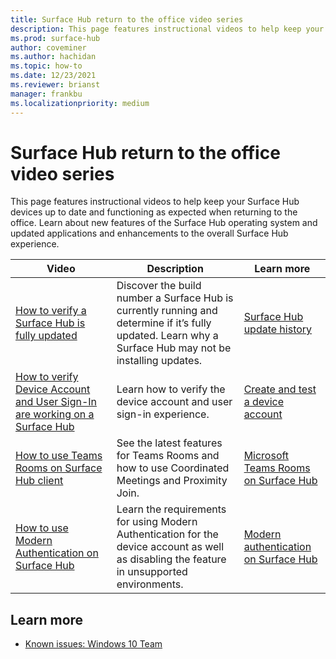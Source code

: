 ```yaml
---
title: Surface Hub return to the office video series
description: This page features instructional videos to help keep your Surface Hub devices up to date and functioning as expected
ms.prod: surface-hub
author: coveminer
ms.author: hachidan
ms.topic: how-to
ms.date: 12/23/2021
ms.reviewer: brianst
manager: frankbu
ms.localizationpriority: medium
---
```


# Surface Hub return to the office video series

This page features instructional videos to help keep your Surface Hub devices up to date and functioning as expected when returning to the office.  Learn about new features of the Surface Hub operating system and updated applications and enhancements to the overall Surface Hub experience.

| Video                 | Description                                                                            | Learn more |
| --------------------- | -------------------------------------------------------------------------------------- | -----------|
| [How to verify a Surface Hub is fully updated](https://youtu.be/rxL5cUS_3TA)   | Discover the build number a Surface Hub is currently running and determine if it’s fully updated. Learn why a Surface Hub may not be installing updates. | [Surface Hub update history](surface-hub-update-history.md) |
| [How to verify Device Account and User Sign-In are working on a Surface Hub](https://youtu.be/GDACltfrIdA)   | Learn how to verify the device account and user sign-in experience.   | [Create and test a device account](create-and-test-a-device-account-surface-hub.md) |
| [How to use Teams Rooms on Surface Hub client](https://youtu.be/1NzbvPkBC-s)   | See the latest features for Teams Rooms and how to use Coordinated Meetings and Proximity Join.   | [Microsoft Teams Rooms on Surface Hub](surface-hub-teams-rooms.md) |
| [How to use Modern Authentication on Surface Hub](https://youtu.be/6d2WAs9bC0o)   | Learn the requirements for using Modern Authentication for the device account as well as disabling the feature in unsupported environments.   | [Modern authentication on Surface Hub](surface-hub-modern-auth.md) |

## Learn more

- [Known issues: Windows 10 Team](windows-10-team-known-issues.md)
